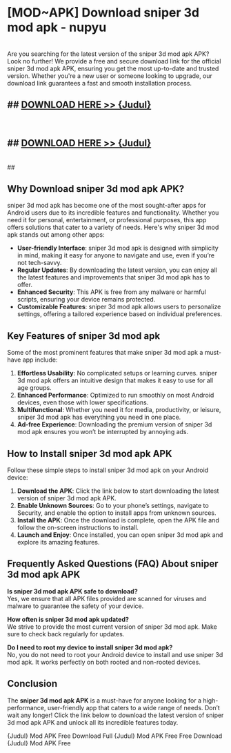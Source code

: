 # [MOD~APK] Download sniper 3d mod apk - nupyu <br>
<br>
Are you searching for the latest version of the sniper 3d mod apk APK? Look no further! We provide a free and secure download link for the official sniper 3d mod apk APK, ensuring you get the most up-to-date and trusted version. Whether you're a new user or someone looking to upgrade, our download link guarantees a fast and smooth installation process.


## ##  [DOWNLOAD HERE >> {Judul}](https://geoflix.me/watch.php?title=sniper_3d_mod_apk&ref=git)
  <br>

##  ## [DOWNLOAD HERE >> {Judul}](https://geoflix.me/watch.php?title=sniper_3d_mod_apk&ref=git)
  <br>
  ##



## Why Download sniper 3d mod apk APK?

sniper 3d mod apk has become one of the most sought-after apps for Android users due to its incredible features and functionality. Whether you need it for personal, entertainment, or professional purposes, this app offers solutions that cater to a variety of needs. Here's why sniper 3d mod apk stands out among other apps:

- **User-friendly Interface**: sniper 3d mod apk is designed with simplicity in mind, making it easy for anyone to navigate and use, even if you’re not tech-savvy.
- **Regular Updates**: By downloading the latest version, you can enjoy all the latest features and improvements that sniper 3d mod apk has to offer.
- **Enhanced Security**: This APK is free from any malware or harmful scripts, ensuring your device remains protected.
- **Customizable Features**: sniper 3d mod apk allows users to personalize settings, offering a tailored experience based on individual preferences.

## Key Features of sniper 3d mod apk

Some of the most prominent features that make sniper 3d mod apk a must-have app include:

1. **Effortless Usability**: No complicated setups or learning curves. sniper 3d mod apk offers an intuitive design that makes it easy to use for all age groups.
2. **Enhanced Performance**: Optimized to run smoothly on most Android devices, even those with lower specifications.
3. **Multifunctional**: Whether you need it for media, productivity, or leisure, sniper 3d mod apk has everything you need in one place.
4. **Ad-free Experience**: Downloading the premium version of sniper 3d mod apk ensures you won’t be interrupted by annoying ads.

## How to Install sniper 3d mod apk APK

Follow these simple steps to install sniper 3d mod apk on your Android device:

1. **Download the APK**: Click the link below to start downloading the latest version of sniper 3d mod apk APK.
2. **Enable Unknown Sources**: Go to your phone’s settings, navigate to Security, and enable the option to install apps from unknown sources.
3. **Install the APK**: Once the download is complete, open the APK file and follow the on-screen instructions to install.
4. **Launch and Enjoy**: Once installed, you can open sniper 3d mod apk and explore its amazing features.

## Frequently Asked Questions (FAQ) About sniper 3d mod apk APK

**Is sniper 3d mod apk APK safe to download?**  
Yes, we ensure that all APK files provided are scanned for viruses and malware to guarantee the safety of your device.

**How often is sniper 3d mod apk updated?**  
We strive to provide the most current version of sniper 3d mod apk. Make sure to check back regularly for updates.

**Do I need to root my device to install sniper 3d mod apk?**  
No, you do not need to root your Android device to install and use sniper 3d mod apk. It works perfectly on both rooted and non-rooted devices.

## Conclusion

The **sniper 3d mod apk APK** is a must-have for anyone looking for a high-performance, user-friendly app that caters to a wide range of needs. Don’t wait any longer! Click the link below to download the latest version of sniper 3d mod apk APK and unlock all its incredible features today.

{Judul} Mod APK Free
Download Full {Judul} Mod APK Free
Free Download {Judul} Mod APK Free

